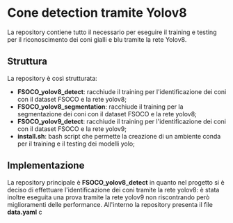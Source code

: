 # Cone detection tramite Yolov8
La repository contiene tutto il necessario per eseguire il training e testing per il riconoscimento dei coni gialli e blu tramite la rete Yolov8.

## Struttura
La repository è così strutturata:
- **FSOCO_yolov8_detect**: racchiude il training per l'identificazione dei coni con il dataset FSOCO e la rete yolov8;
- **FSOCO_yolov8_segmentation**: racchiude il training per la segmentazione dei coni con il dataset FSOCO e la rete yolov8;
- **FSOCO_yolov9_detect**: racchiude il training per l'identificazione dei coni con il dataset FSOCO e la rete yolov9;
- **install.sh**: bash script che permette la creazione di un ambiente conda per il training e il testing dei modelli yolo;

## Implementazione
La repository principale è **FSOCO_yolov8_detect** in quanto nel progetto si è deciso di effettuare l'identificazione dei coni tramite la rete yolov8: è stata inoltre eseguita una prova tramite la rete yolov9 non riscontrando però miglioramenti delle performance.
All'interno la repository presenta il file **data.yaml** c

